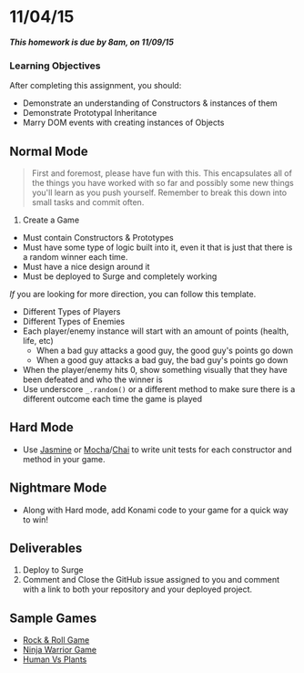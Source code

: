 # 11/04/15
 
___This homework is due by 8am, on 11/09/15___

### Learning Objectives

After completing this assignment, you should:

* Demonstrate an understanding of Constructors & instances of them
* Demonstrate Prototypal Inheritance
* Marry DOM events with creating instances of Objects

## Normal Mode
        
> First and foremost, please have fun with this. This encapsulates all of the things you have worked with so far and possibly some new things you'll learn as you push yourself. Remember to break this down into small tasks and commit often.

1. Create a Game

  * Must contain Constructors & Prototypes
  * Must have some type of logic built into it, even it that is just that there is a random winner each time.
  * Must have a nice design around it
  * Must be deployed to Surge and completely working


_If_ you are looking for more direction, you can follow this template.

  * Different Types of Players
  * Different Types of Enemies
  * Each player/enemy instance will start with an amount of points (health, life, etc)
    * When a bad guy attacks a good guy, the good guy's points go down
    * When a good guy attacks a bad guy, the bad guy's points go down
  * When the player/enemy hits 0, show something visually that they have been defeated and who the winner is
  * Use underscore `_.random()` or a different method to make sure there is a different outcome each time the game is played

## Hard Mode

- Use [Jasmine](http://jasmine.github.io/2.3/introduction.html) or [Mocha](https://mochajs.org/)/[Chai](http://chaijs.com/) to write unit tests for each constructor and method in your game.

## Nightmare Mode

- Along with Hard mode, add Konami code to your game for a quick way to win!

## Deliverables

1. Deploy to Surge
2. Comment and Close the GitHub issue assigned to you and comment with a link to both your repository and your deployed project.


## Sample Games

- [Rock & Roll Game](https://github.com/chelseafranz/game)
- [Ninja Warrior Game](https://github.com/DeanGilewicz/Game)
- [Human Vs Plants](https://github.com/ppark482/Human-Vs-Plants)